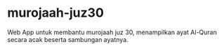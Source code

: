 # murojaah-juz30
Web App untuk membantu murojaah juz 30, menampilkan ayat Al-Quran secara acak beserta sambungan ayatnya.
